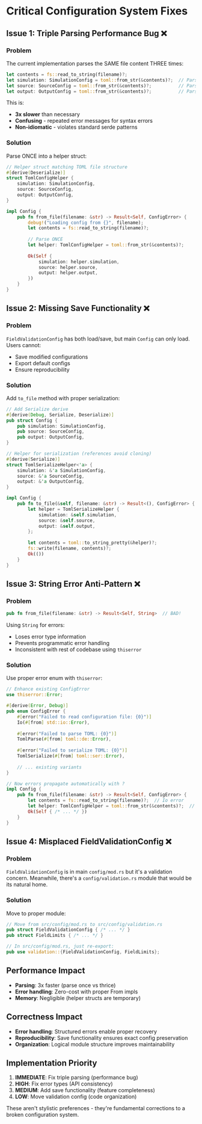 # Critical Configuration System Fixes

## Issue 1: Triple Parsing Performance Bug ❌

### Problem
The current implementation parses the SAME file content THREE times:
```rust
let contents = fs::read_to_string(filename)?;
let simulation: SimulationConfig = toml::from_str(&contents)?;  // Parse 1
let source: SourceConfig = toml::from_str(&contents)?;          // Parse 2  
let output: OutputConfig = toml::from_str(&contents)?;          // Parse 3
```

This is:
- **3x slower** than necessary
- **Confusing** - repeated error messages for syntax errors
- **Non-idiomatic** - violates standard serde patterns

### Solution
Parse ONCE into a helper struct:

```rust
// Helper struct matching TOML file structure
#[derive(Deserialize)]
struct TomlConfigHelper {
    simulation: SimulationConfig,
    source: SourceConfig,
    output: OutputConfig,
}

impl Config {
    pub fn from_file(filename: &str) -> Result<Self, ConfigError> {
        debug!("Loading config from {}", filename);
        let contents = fs::read_to_string(filename)?;
        
        // Parse ONCE
        let helper: TomlConfigHelper = toml::from_str(&contents)?;
        
        Ok(Self {
            simulation: helper.simulation,
            source: helper.source,
            output: helper.output,
        })
    }
}
```

## Issue 2: Missing Save Functionality ❌

### Problem
`FieldValidationConfig` has both load/save, but main `Config` can only load.
Users cannot:
- Save modified configurations
- Export default configs
- Ensure reproducibility

### Solution
Add `to_file` method with proper serialization:

```rust
// Add Serialize derive
#[derive(Debug, Serialize, Deserialize)]
pub struct Config {
    pub simulation: SimulationConfig,
    pub source: SourceConfig,
    pub output: OutputConfig,
}

// Helper for serialization (references avoid cloning)
#[derive(Serialize)]
struct TomlSerializeHelper<'a> {
    simulation: &'a SimulationConfig,
    source: &'a SourceConfig,
    output: &'a OutputConfig,
}

impl Config {
    pub fn to_file(&self, filename: &str) -> Result<(), ConfigError> {
        let helper = TomlSerializeHelper {
            simulation: &self.simulation,
            source: &self.source,
            output: &self.output,
        };
        
        let contents = toml::to_string_pretty(&helper)?;
        fs::write(filename, contents)?;
        Ok(())
    }
}
```

## Issue 3: String Error Anti-Pattern ❌

### Problem
```rust
pub fn from_file(filename: &str) -> Result<Self, String>  // BAD!
```

Using `String` for errors:
- Loses error type information
- Prevents programmatic error handling
- Inconsistent with rest of codebase using `thiserror`

### Solution
Use proper error enum with `thiserror`:

```rust
// Enhance existing ConfigError
use thiserror::Error;

#[derive(Error, Debug)]
pub enum ConfigError {
    #[error("Failed to read configuration file: {0}")]
    Io(#[from] std::io::Error),
    
    #[error("Failed to parse TOML: {0}")]
    TomlParse(#[from] toml::de::Error),
    
    #[error("Failed to serialize TOML: {0}")]
    TomlSerialize(#[from] toml::ser::Error),
    
    // ... existing variants
}

// Now errors propagate automatically with ?
impl Config {
    pub fn from_file(filename: &str) -> Result<Self, ConfigError> {
        let contents = fs::read_to_string(filename)?;  // Io error
        let helper: TomlConfigHelper = toml::from_str(&contents)?;  // TomlParse error
        Ok(Self { /* ... */ })
    }
}
```

## Issue 4: Misplaced FieldValidationConfig ❌

### Problem
`FieldValidationConfig` is in main `config/mod.rs` but it's a validation concern.
Meanwhile, there's a `config/validation.rs` module that would be its natural home.

### Solution
Move to proper module:

```rust
// Move from src/config/mod.rs to src/config/validation.rs
pub struct FieldValidationConfig { /* ... */ }
pub struct FieldLimits { /* ... */ }

// In src/config/mod.rs, just re-export:
pub use validation::{FieldValidationConfig, FieldLimits};
```

## Performance Impact

- **Parsing**: 3x faster (parse once vs thrice)
- **Error handling**: Zero-cost with proper From impls
- **Memory**: Negligible (helper structs are temporary)

## Correctness Impact

- **Error handling**: Structured errors enable proper recovery
- **Reproducibility**: Save functionality ensures exact config preservation
- **Organization**: Logical module structure improves maintainability

## Implementation Priority

1. **IMMEDIATE**: Fix triple parsing (performance bug)
2. **HIGH**: Fix error types (API consistency)
3. **MEDIUM**: Add save functionality (feature completeness)
4. **LOW**: Move validation config (code organization)

These aren't stylistic preferences - they're fundamental corrections to a broken configuration system.